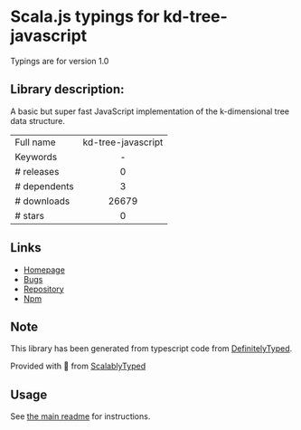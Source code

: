 
# Scala.js typings for kd-tree-javascript

Typings are for version 1.0

## Library description:
A basic but super fast JavaScript implementation of the k-dimensional tree data structure.

|                    |                 |
| ------------------ | :-------------: |
| Full name          | kd-tree-javascript |
| Keywords           | - |
| # releases         | 0 |
| # dependents       | 3 |
| # downloads        | 26679 |
| # stars            | 0 |

## Links
- [Homepage](https://github.com/ubilabs/kd-tree-javascript#readme)
- [Bugs](https://github.com/ubilabs/kd-tree-javascript/issues)
- [Repository](https://github.com/ubilabs/kd-tree-javascript)
- [Npm](https://www.npmjs.com/package/kd-tree-javascript)
    


## Note
This library has been generated from typescript code from [DefinitelyTyped](https://definitelytyped.org).

Provided with :purple_heart: from [ScalablyTyped](https://github.com/oyvindberg/ScalablyTyped)

## Usage
See [the main readme](../../readme.md) for instructions.


